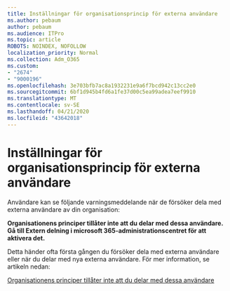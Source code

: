 ```yaml
---
title: Inställningar för organisationsprincip för externa användare
ms.author: pebaum
author: pebaum
ms.audience: ITPro
ms.topic: article
ROBOTS: NOINDEX, NOFOLLOW
localization_priority: Normal
ms.collection: Adm_O365
ms.custom:
- "2674"
- "9000196"
ms.openlocfilehash: 3e703bfb7ac8a1932231e9a6f7bcd942c13cc2e0
ms.sourcegitcommit: 6bf1d945b4fd6a1fe37d00c5ea99adea7eef9910
ms.translationtype: MT
ms.contentlocale: sv-SE
ms.lasthandoff: 04/21/2020
ms.locfileid: "43642018"
---
```

# <a name="organization-policy-settings-for-external-users"></a>Inställningar för organisationsprincip för externa användare

Användare kan se följande varningsmeddelande när de försöker dela med externa användare av din organisation: 

   **Organisationens principer tillåter inte att du delar med dessa användare. Gå till Extern delning i microsoft 365-administrationscentret för att aktivera det.** 

Detta händer ofta första gången du försöker dela med externa användare eller när du delar med nya externa användare. För mer information, se artikeln nedan:

[Organisationens principer tillåter inte att du delar med dessa användare](https://docs.microsoft.com/sharepoint/support/administration/organization-policies-do-not-allow-you-to-share-with-users-error)






